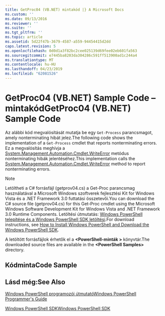 ```yaml
---
title: GetProc04 (VB.NET) mintakód |} A Microsoft Docs
ms.custom: ''
ms.date: 09/13/2016
ms.reviewer: ''
ms.suite: ''
ms.tgt_pltfrm: ''
ms.topic: article
ms.assetid: 5d22f47b-3679-4587-a559-94454415d2dd
caps.latest.revision: 5
ms.openlocfilehash: 0d0d1a3f82bc2cee025139d69fee02eb601fa563
ms.sourcegitcommit: e7445ba8203da304286c591ff513900ad1c244a4
ms.translationtype: MT
ms.contentlocale: hu-HU
ms.lasthandoff: 04/23/2019
ms.locfileid: "62081526"
---
```

# <a name="getproc04-vbnet-sample-code"></a><span data-ttu-id="734fe-102">GetProc04 (VB.NET) Sample Code – mintakód</span><span class="sxs-lookup"><span data-stu-id="734fe-102">GetProc04 (VB.NET) Sample Code</span></span>

<span data-ttu-id="734fe-103">Az alábbi kód megvalósítását mutatja be egy `Get-Process` parancsmagot, amely nonterminating hibát jelez.</span><span class="sxs-lookup"><span data-stu-id="734fe-103">The following code shows the implementation of a `Get-Process` cmdlet that reports nonterminating errors.</span></span> <span data-ttu-id="734fe-104">Ez a megvalósítás meghívja a [System.Management.Automation.Cmdlet.WriteError](/dotnet/api/System.Management.Automation.Cmdlet.WriteError) metódus nonterminating hibák jelentéséhez.</span><span class="sxs-lookup"><span data-stu-id="734fe-104">This implementation calls the [System.Management.Automation.Cmdlet.WriteError](/dotnet/api/System.Management.Automation.Cmdlet.WriteError) method to report nonterminating errors.</span></span>

> [!NOTE]
> <span data-ttu-id="734fe-105">Letöltheti a C# forrásfájl (getprov04.cs) a Get-Proc parancsmag használatával a Microsoft Windows szoftverek fejlesztési Kit for Windows Vista és a .NET Framework 3.0 futtatási összetevői.</span><span class="sxs-lookup"><span data-stu-id="734fe-105">You can download the C# source file (getprov04.cs) for this Get-Proc cmdlet using the Microsoft Windows Software Development Kit for Windows Vista and .NET Framework 3.0 Runtime Components.</span></span> <span data-ttu-id="734fe-106">Letöltési útmutatás: [Windows PowerShell telepítése és a Windows PowerShell SDK letöltési](/powershell/developer/installing-the-windows-powershell-sdk).</span><span class="sxs-lookup"><span data-stu-id="734fe-106">For download instructions, see [How to Install Windows PowerShell and Download the Windows PowerShell SDK](/powershell/developer/installing-the-windows-powershell-sdk).</span></span>
>
> <span data-ttu-id="734fe-107">A letöltött forrásfájlok érhetők el a  **\<PowerShell-minták >** könyvtár.</span><span class="sxs-lookup"><span data-stu-id="734fe-107">The downloaded source files are available in the **\<PowerShell Samples>** directory.</span></span>

## <a name="code-sample"></a><span data-ttu-id="734fe-108">Kódminta</span><span class="sxs-lookup"><span data-stu-id="734fe-108">Code Sample</span></span>

<!-- TODO!!!: review snippet reference  [!CODE [Msh_samplesgetproc04#GetProc04vball](Msh_samplesgetproc04#GetProc04vball)]  -->

## <a name="see-also"></a><span data-ttu-id="734fe-109">Lásd még:</span><span class="sxs-lookup"><span data-stu-id="734fe-109">See Also</span></span>

[<span data-ttu-id="734fe-110">Windows PowerShell programozói útmutató</span><span class="sxs-lookup"><span data-stu-id="734fe-110">Windows PowerShell Programmer's Guide</span></span>](./windows-powershell-programmer-s-guide.md)

[<span data-ttu-id="734fe-111">Windows PowerShell SDK</span><span class="sxs-lookup"><span data-stu-id="734fe-111">Windows PowerShell SDK</span></span>](../windows-powershell-reference.md)